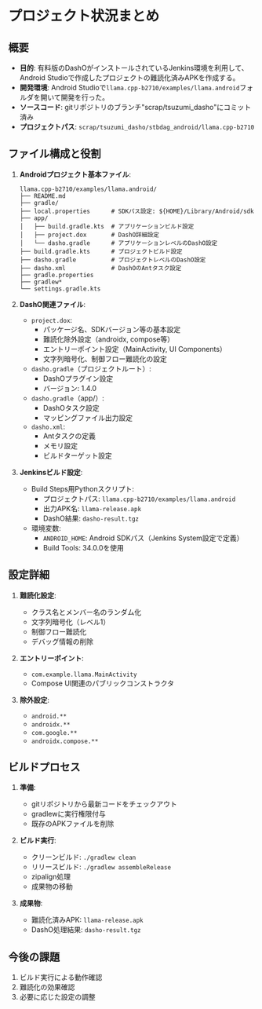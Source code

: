 # プロジェクト状況まとめ

## 概要

- **目的**: 有料版のDashOがインストールされているJenkins環境を利用して、Android Studioで作成したプロジェクトの難読化済みAPKを作成する。
- **開発環境**: Android Studioで`llama.cpp-b2710/examples/llama.android`フォルダを開いて開発を行った。
- **ソースコード**: gitリポジトリのブランチ"scrap/tsuzumi_dasho"にコミット済み
- **プロジェクトパス**: `scrap/tsuzumi_dasho/stbdag_android/llama.cpp-b2710`

## ファイル構成と役割

1. **Androidプロジェクト基本ファイル**:
   ```
   llama.cpp-b2710/examples/llama.android/
   ├── README.md
   ├── gradle/
   ├── local.properties      # SDKパス設定: ${HOME}/Library/Android/sdk
   ├── app/
   │   ├── build.gradle.kts  # アプリケーションビルド設定
   │   ├── project.dox       # DashO詳細設定
   │   └── dasho.gradle      # アプリケーションレベルのDashO設定
   ├── build.gradle.kts      # プロジェクトビルド設定
   ├── dasho.gradle          # プロジェクトレベルのDashO設定
   ├── dasho.xml             # DashOのAntタスク設定
   ├── gradle.properties
   ├── gradlew*
   └── settings.gradle.kts
   ```

2. **DashO関連ファイル**:
   - `project.dox`:
     - パッケージ名、SDKバージョン等の基本設定
     - 難読化除外設定（androidx, compose等）
     - エントリーポイント設定（MainActivity, UI Components）
     - 文字列暗号化、制御フロー難読化の設定
   - `dasho.gradle`（プロジェクトルート）:
     - DashOプラグイン設定
     - バージョン: 1.4.0
   - `dasho.gradle`（app/）:
     - DashOタスク設定
     - マッピングファイル出力設定
   - `dasho.xml`:
     - Antタスクの定義
     - メモリ設定
     - ビルドターゲット設定

3. **Jenkinsビルド設定**:
   - Build Steps用Pythonスクリプト:
     - プロジェクトパス: `llama.cpp-b2710/examples/llama.android`
     - 出力APK名: `llama-release.apk`
     - DashO結果: `dasho-result.tgz`
   - 環境変数:
     - `ANDROID_HOME`: Android SDKパス（Jenkins System設定で定義）
     - Build Tools: 34.0.0を使用

## 設定詳細

1. **難読化設定**:
   - クラス名とメンバー名のランダム化
   - 文字列暗号化（レベル1）
   - 制御フロー難読化
   - デバッグ情報の削除

2. **エントリーポイント**:
   - `com.example.llama.MainActivity`
   - Compose UI関連のパブリックコンストラクタ

3. **除外設定**:
   - `android.**`
   - `androidx.**`
   - `com.google.**`
   - `androidx.compose.**`

## ビルドプロセス

1. **準備**:
   - gitリポジトリから最新コードをチェックアウト
   - gradlewに実行権限付与
   - 既存のAPKファイルを削除

2. **ビルド実行**:
   - クリーンビルド: `./gradlew clean`
   - リリースビルド: `./gradlew assembleRelease`
   - zipalign処理
   - 成果物の移動

3. **成果物**:
   - 難読化済みAPK: `llama-release.apk`
   - DashO処理結果: `dasho-result.tgz`

## 今後の課題

1. ビルド実行による動作確認
2. 難読化の効果確認
3. 必要に応じた設定の調整
